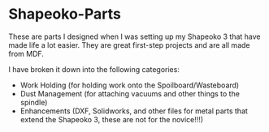# Shapeoko-Parts
These are parts I designed when I was setting up my Shapeoko 3 that have made life a lot easier. They are great first-step projects and are all made from MDF.

I have broken it down into the following categories:

* Work Holding (for holding work onto the Spoilboard/Wasteboard)
* Dust Management (for attaching vacuums and other things to the spindle)
* Enhancements (DXF, Solidworks, and other files for metal parts that extend the Shapeoko 3, these are not for the novice!!!)
